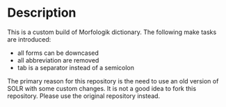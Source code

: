 # Description

This is a custom build of Morfologik dictionary.
The following make tasks are introduced:
* all forms can be downcased
* all abbreviation are removed
* tab is a separator instead of a semicolon

The primary reason for this repository is the need to use an old version of SOLR
with some custom changes. It is not a good idea to fork this repository. 
Please use the original repository instead.
